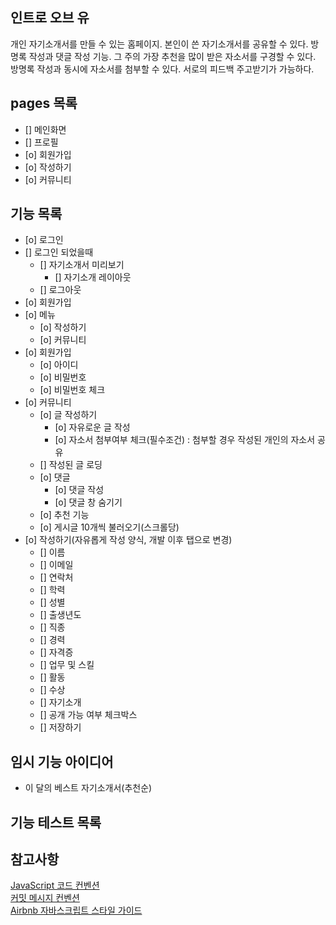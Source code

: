 ## 인트로 오브 유

개인 자기소개서를 만들 수 있는 홈페이지.
본인이 쓴 자기소개서를 공유할 수 있다.
방명록 작성과 댓글 작성 기능.
그 주의 가장 추천을 많이 받은 자소서를 구경할 수 있다.
방명록 작성과 동시에 자소서를 첨부할 수 있다.
서로의 피드백 주고받기가 가능하다.

## pages 목록
  * [] 메인화면
  * [] 프로필
  * [o] 회원가입
  * [o] 작성하기
  * [o] 커뮤니티

## 기능 목록
* [o] 로그인
* [] 로그인 되었을때
  * [] 자기소개서 미리보기
    * [] 자기소개 레이아웃
  * [] 로그아웃
* [o] 회원가입
* [o] 메뉴
  * [o] 작성하기
  * [o] 커뮤니티
* [o] 회원가입
  * [o] 아이디
  * [o] 비밀번호
  * [o] 비밀번호 체크
* [o] 커뮤니티
  * [o] 글 작성하기
    * [o] 자유로운 글 작성
    * [o] 자소서 첨부여부 체크(필수조건) : 첨부할 경우 작성된 개인의 자소서 공유
  * [] 작성된 글 로딩
  * [o] 댓글
    * [o] 댓글 작성
    * [o] 댓글 창 숨기기
  * [o] 추천 기능
  * [o] 게시글 10개씩 불러오기(스크롤당)
* [o] 작성하기(자유롭게 작성 양식, 개발 이후 탭으로 변경)
  * [] 이름
  * [] 이메일
  * [] 연락처
  * [] 학력
  * [] 성별
  * [] 출생년도
  * [] 직종
  * [] 경력
  * [] 자격증
  * [] 업무 및 스킬
  * [] 활동
  * [] 수상
  * [] 자기소개
  * [] 공개 가능 여부 체크박스
  * [] 저장하기

## 임시 기능 아이디어

* 이 달의 베스트 자기소개서(추천순)

## 기능 테스트 목록


## 참고사항
[JavaScript 코드 컨벤션](https://github.com/woowacourse/woowacourse-docs/tree/main/styleguide/javascript)  
[커밋 메시지 컨벤션](https://gist.github.com/stephenparish/9941e89d80e2bc58a153)  
[Airbnb 자바스크립트 스타일 가이드](https://github.com/airbnb/javascript)
